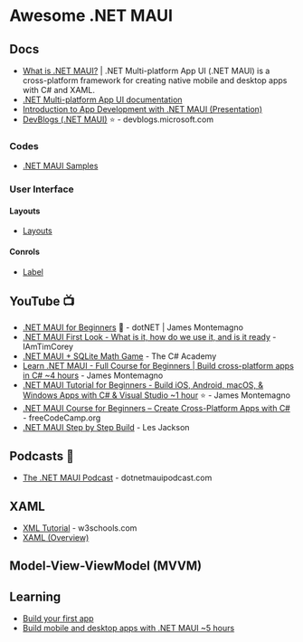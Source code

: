 # Awesome .NET MAUI


## Docs
* [What is .NET MAUI?](https://learn.microsoft.com/en-us/dotnet/maui/what-is-maui) | .NET Multi-platform App UI (.NET MAUI) is a cross-platform framework for creating native mobile and desktop apps with C# and XAML.
* [.NET Multi-platform App UI documentation](https://learn.microsoft.com/en-us/dotnet/maui/)
* [Introduction to App Development with .NET MAUI (Presentation)](https://github.com/dotnet-presentations/dotnet-maui/blob/main/Introduction%20to%20App%20Development%20with%20.NET%20MAUI/Introduction%20to%20App%20Development%20with%20.NET%20MAUI%20.pptx)
* [DevBlogs (.NET MAUI)](https://devblogs.microsoft.com/search?query=MAUI&blogs=%2Fdotnet%2F&sortby=relevance) ⭐ - devblogs.microsoft.com

### Codes
* [.NET MAUI Samples](https://github.com/dotnet/maui-samples)

### User Interface
#### Layouts
* [Layouts](https://learn.microsoft.com/en-us/dotnet/maui/user-interface/layouts/)


#### Conrols
* [Label](https://learn.microsoft.com/en-us/dotnet/maui/user-interface/controls/label)


## YouTube 📺
* [.NET MAUI for Beginners](https://www.youtube.com/playlist?list=PLdo4fOcmZ0oUBAdL2NwBpDs32zwGqb9DY) 🌟 - dotNET | James Montemagno
* [.NET MAUI First Look - What is it, how do we use it, and is it ready](https://youtu.be/HmyfjAaPW0g) - IAmTimCorey
* [.NET MAUI + SQLite Math Game](https://youtube.com/playlist?list=PL4G0MUH8YWiAMypwveH2LlLK_o8Jto9CE) - The C# Academy
* [Learn .NET MAUI - Full Course for Beginners | Build cross-platform apps in C# ~4 hours](https://www.youtube.com/watch?v=DuNLR_NJv8U) - James Montemagno
* [.NET MAUI Tutorial for Beginners - Build iOS, Android, macOS, & Windows Apps with C# & Visual Studio ~1 hour](https://www.youtube.com/watch?v=rumfIg9qJ_Y) ⭐ - James Montemagno
* [.NET MAUI Course for Beginners – Create Cross-Platform Apps with C#](https://www.youtube.com/watch?v=n3tA3Ku65_8) - freeCodeCamp.org
* [.NET MAUI Step by Step Build](https://www.youtube.com/watch?v=LrZwd-f0M4I) - Les Jackson


## Podcasts 🎤
* [The .NET MAUI Podcast](https://www.dotnetmauipodcast.com/) - dotnetmauipodcast.com


## XAML
* [XML Tutorial](https://www.w3schools.com/xml/) - w3schools.com
* [XAML (Overview)](https://learn.microsoft.com/en-us/dotnet/maui/xaml/)

## Model-View-ViewModel (MVVM)

## Learning
* [Build your first app](https://learn.microsoft.com/en-us/dotnet/maui/get-started/first-app?pivots=devices-windows&tabs=vswin)
* [Build mobile and desktop apps with .NET MAUI ~5 hours](https://learn.microsoft.com/en-us/training/paths/build-apps-with-dotnet-maui/)

